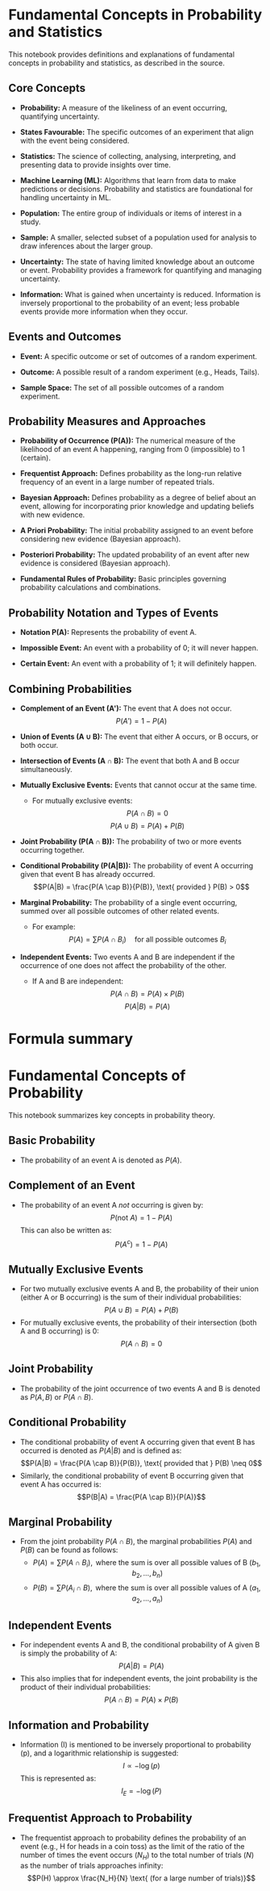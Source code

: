# Fundamental Concepts in Probability and Statistics

This notebook provides definitions and explanations of fundamental concepts in probability and statistics, as described in the source.

## Core Concepts

- **Probability:** A measure of the likeliness of an event occurring, quantifying uncertainty.

- **States Favourable:** The specific outcomes of an experiment that align with the event being considered.

- **Statistics:** The science of collecting, analysing, interpreting, and presenting data to provide insights over time.

- **Machine Learning (ML):** Algorithms that learn from data to make predictions or decisions. Probability and statistics are foundational for handling uncertainty in ML.

- **Population:** The entire group of individuals or items of interest in a study.

- **Sample:** A smaller, selected subset of a population used for analysis to draw inferences about the larger group.

- **Uncertainty:** The state of having limited knowledge about an outcome or event. Probability provides a framework for quantifying and managing uncertainty.

- **Information:** What is gained when uncertainty is reduced. Information is inversely proportional to the probability of an event; less probable events provide more information when they occur.

## Events and Outcomes

- **Event:** A specific outcome or set of outcomes of a random experiment.

- **Outcome:** A possible result of a random experiment (e.g., Heads, Tails).

- **Sample Space:** The set of all possible outcomes of a random experiment.

## Probability Measures and Approaches

- **Probability of Occurrence (P(A)):** The numerical measure of the likelihood of an event A happening, ranging from 0 (impossible) to 1 (certain).

- **Frequentist Approach:** Defines probability as the long-run relative frequency of an event in a large number of repeated trials.

- **Bayesian Approach:** Defines probability as a degree of belief about an event, allowing for incorporating prior knowledge and updating beliefs with new evidence.

- **A Priori Probability:** The initial probability assigned to an event before considering new evidence (Bayesian approach).

- **Posteriori Probability:** The updated probability of an event after new evidence is considered (Bayesian approach).

- **Fundamental Rules of Probability:** Basic principles governing probability calculations and combinations.

## Probability Notation and Types of Events

- **Notation P(A):** Represents the probability of event A.

- **Impossible Event:** An event with a probability of 0; it will never happen.

- **Certain Event:** An event with a probability of 1; it will definitely happen.

## Combining Probabilities

- **Complement of an Event (A'):** The event that A does not occur.
  $$P(A') = 1 - P(A)$$

- **Union of Events (A ∪ B):** The event that either A occurs, or B occurs, or both occur.

- **Intersection of Events (A ∩ B):** The event that both A and B occur simultaneously.

- **Mutually Exclusive Events:** Events that cannot occur at the same time.
  - For mutually exclusive events:
    $$P(A \cap B) = 0$$
    $$P(A \cup B) = P(A) + P(B)$$

- **Joint Probability (P(A ∩ B)):** The probability of two or more events occurring together.

- **Conditional Probability (P(A|B)):** The probability of event A occurring given that event B has already occurred.
  $$P(A|B) = \frac{P(A \cap B)}{P(B)}, \text{ provided } P(B) > 0$$

- **Marginal Probability:** The probability of a single event occurring, summed over all possible outcomes of other related events.
  - For example:
    $$P(A) = \sum P(A \cap B_i) \quad \text{for all possible outcomes } B_i$$

- **Independent Events:** Two events A and B are independent if the occurrence of one does not affect the probability of the other.
  - If A and B are independent:
    $$P(A \cap B) = P(A) \times P(B)$$
    $$P(A|B) = P(A)$$

# Formula summary

# Fundamental Concepts of Probability

This notebook summarizes key concepts in probability theory.

## Basic Probability

- The probability of an event A is denoted as $P(A)$.

## Complement of an Event

- The probability of an event A *not* occurring is given by:
  $$P(\text{not } A) = 1 - P(A)$$
  This can also be written as:
  $$P(A^c) = 1 - P(A)$$

## Mutually Exclusive Events

- For two mutually exclusive events A and B, the probability of their union (either A or B occurring) is the sum of their individual probabilities:
  $$P(A \cup B) = P(A) + P(B)$$
- For mutually exclusive events, the probability of their intersection (both A and B occurring) is 0:
  $$P(A \cap B) = 0$$

## Joint Probability

- The probability of the joint occurrence of two events A and B is denoted as $P(A, B)$ or $P(A \cap B)$.

## Conditional Probability

- The conditional probability of event A occurring given that event B has occurred is denoted as $P(A|B)$ and is defined as:
  $$P(A|B) = \frac{P(A \cap B)}{P(B)}, \text{ provided that } P(B) \neq 0$$
- Similarly, the conditional probability of event B occurring given that event A has occurred is:
  $$P(B|A) = \frac{P(A \cap B)}{P(A)}$$

## Marginal Probability

- From the joint probability $P(A \cap B)$, the marginal probabilities $P(A)$ and $P(B)$ can be found as follows:
  - $$P(A) = \sum P(A \cap B_i), \text{ where the sum is over all possible values of B } (b_1, b_2, ..., b_n)$$
  - $$P(B) = \sum P(A_i \cap B), \text{ where the sum is over all possible values of A } (a_1, a_2, ..., a_n)$$

## Independent Events

- For independent events A and B, the conditional probability of A given B is simply the probability of A:
  $$P(A|B) = P(A)$$
- This also implies that for independent events, the joint probability is the product of their individual probabilities:
  $$P(A \cap B) = P(A) \times P(B)$$

## Information and Probability

- Information (I) is mentioned to be inversely proportional to probability (p), and a logarithmic relationship is suggested:
  $$I \propto -\log(p)$$
  This is represented as:
  $$I_E = -\log(P)$$

## Frequentist Approach to Probability

- The frequentist approach to probability defines the probability of an event (e.g., H for heads in a coin toss) as the limit of the ratio of the number of times the event occurs ($N_H$) to the total number of trials ($N$) as the number of trials approaches infinity:
  $$P(H) \approx \frac{N_H}{N} \text{ (for a large number of trials)}$$
